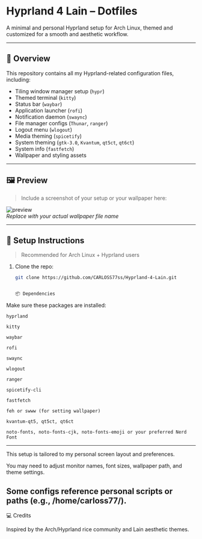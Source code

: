 # Hyprland 4 Lain – Dotfiles

A minimal and personal Hyprland setup for Arch Linux, themed and customized for a smooth and aesthetic workflow.

---

## 🎯 Overview

This repository contains all my Hyprland-related configuration files, including:

- Tiling window manager setup (`hypr`)
- Themed terminal (`kitty`)
- Status bar (`waybar`)
- Application launcher (`rofi`)
- Notification daemon (`swaync`)
- File manager configs (`Thunar`, `ranger`)
- Logout menu (`wlogout`)
- Media theming (`spicetify`)
- System theming (`gtk-3.0`, `Kvantum`, `qt5ct`, `qt6ct`)
- System info (`fastfetch`)
- Wallpaper and styling assets

---
## 🖼️ Preview

> Include a screenshot of your setup or your wallpaper here:

![preview](wallpapers/your_wallpaper_filename.jpg)  
_Replace with your actual wallpaper file name_

---

## 🚀 Setup Instructions

> Recommended for Arch Linux + Hyprland users

1. Clone the repo:
   ```bash
   git clone https://github.com/CARLOSS77ss/Hyprland-4-Lain.git

   
   📦 Dependencies

Make sure these packages are installed:

    hyprland

    kitty

    waybar

    rofi

    swaync

    wlogout

    ranger

    spicetify-cli

    fastfetch

    feh or swww (for setting wallpaper)

    kvantum-qt5, qt5ct, qt6ct

    noto-fonts, noto-fonts-cjk, noto-fonts-emoji or your preferred Nerd Font
---
  This setup is tailored to my personal screen layout and preferences.

  You may need to adjust monitor names, font sizes, wallpaper path, and theme settings.

  Some configs reference personal scripts or paths (e.g., /home/carloss77/).
---


💻 Credits

Inspired by the Arch/Hyprland rice community and Lain aesthetic themes.

    
